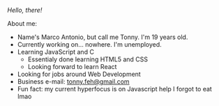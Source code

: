 *Hello, there!*

About me:

- Name's Marco Antonio, but call me Tonny. I'm 19 years old.
- Currently working on... nowhere. I'm unemployed.
- Learning JavaScript and C
  - Essentialy done learning HTML5 and CSS
  - Looking forward to learn React
- Looking for jobs around Web Development
- Business e-mail: tonny.feh@gmail.com
- Fun fact: my current hyperfocus is on Javascript help I forgot to eat lmao
